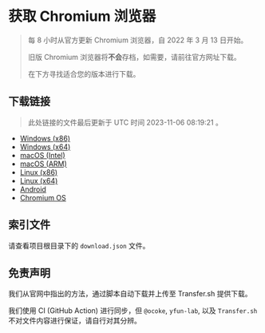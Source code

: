 # 获取 Chromium 浏览器

> 每 8 小时从官方更新 Chromium 浏览器，自 2022 年 3 月 13 日开始。
> 
> 旧版 Chromium 浏览器将**不会**存档，如需要，请前往官方网址下载。
>
> 在下方寻找适合您的版本进行下载。

## 下载链接

> 此处链接的文件最后更新于 UTC 时间 2023-11-06 08:19:21
。

- [Windows (x86)](https://transfer.sh/k1cczrmGk9/Win.zip)
- [Windows (x64)](https://transfer.sh/UWHmKw65aj/Win_x64.zip)
- [macOS (Intel)](https://transfer.sh/ELDIpIAsRO/Mac.zip)
- [macOS (ARM)](https://transfer.sh/o74W2q94ip/Mac_Arm.zip)
- [Linux (x86)](https://transfer.sh/5CwriiydFY/Linux.zip)
- [Linux (x64)](https://transfer.sh/itXBe2XaKH/Linux_x64.zip)
- [Android](https://transfer.sh/FYAOYmn8SO/Android.zip)
- [Chromium OS](https://transfer.sh/h5JtSEjgdh/Linux_ChromiumOS_Full.zip)

## 索引文件

请查看项目根目录下的 `download.json` 文件。

## 免责声明

我们从官网中指出的方法，通过脚本自动下载并上传至 Transfer.sh 提供下载。

我们使用 CI (GitHub Action) 进行同步，但 `@ocoke`, `yfun-lab`, 以及 `Transfer.sh` 不对文件内容进行保证，请自行对其分辨。
